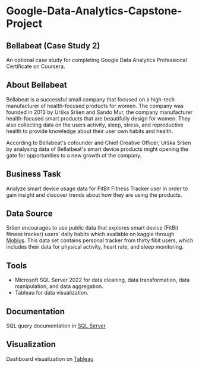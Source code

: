 # Google-Data-Analytics-Capstone-Project
## Bellabeat (Case Study 2)
  An optional case study for completing Google Data Analytics Professional Certificate on Coursera.

## About Bellabeat
  Bellabeat is a successful small company that focused on a high-tech manufacturer of health-focused products for women.
  The company was founded in 2013 by Urška Sršen and Sando Mur, the company manufacturer health-focused smart products 
  that are beautifully design for women. They also collecting data on the users activity, sleep, stress, and reproductive health 
  to provide knowledge about their user own habits and health.
  
  According to Bellabeat's cofounder and Chief Creative Officer, Urška Sršen by analysing data of Bellatbeat's smart device products 
  might opening the gate for opportunities to a new growth of the company.
 
## Business Task
   Analyze smart device usage data for FitBit Fitness Tracker user in order to gain insight and discover trends about how they are using the products.
  
## Data Source
   Sršen encourages to use public data that explores smart device (FitBit fitness tracker) users’ daily habits which available on kaggle through [Mobius](https://www.kaggle.com/datasets/arashnic/fitbit). This data set contains personal tracker from thirty fibit users, which includes their data for physical activity, heart rate, and sleep monitoring.
   
## Tools
- Microsoft SQL Server 2022 for data cleaning, data transformation, data manipulation, and data aggregation. 
- Tableau for data visualization.

## Documentation
SQL query documentation in [SQL Server](https://github.com/AyuMitha4/Google-Data-Analytics-Capstone-Project/blob/main/SQLQuery2.sql)

## Visualization
Dashboard visualization on [Tableau](https://public.tableau.com/app/profile/ayumitha/viz/GoogleDataAnalyticsCapstoneCaseStudy2bellabeat/Dashboard1)


